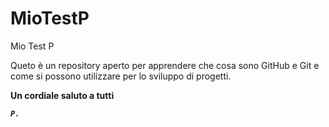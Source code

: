 MioTestP
========

Mio Test P

Queto è un repository aperto per apprendere che cosa sono GitHub e Git e come si possono utilizzare per lo sviluppo di progetti.


**Un cordiale saluto a tutti**


***`P.`***
